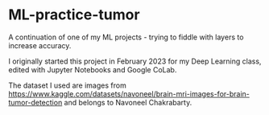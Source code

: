 # ML-practice-tumor
A continuation of one of my ML projects - trying to fiddle with layers to increase accuracy.

I originally started this project in February 2023 for my Deep Learning class, edited with Jupyter Notebooks and Google CoLab.

The dataset I used are images from https://www.kaggle.com/datasets/navoneel/brain-mri-images-for-brain-tumor-detection and belongs to Navoneel Chakrabarty.

